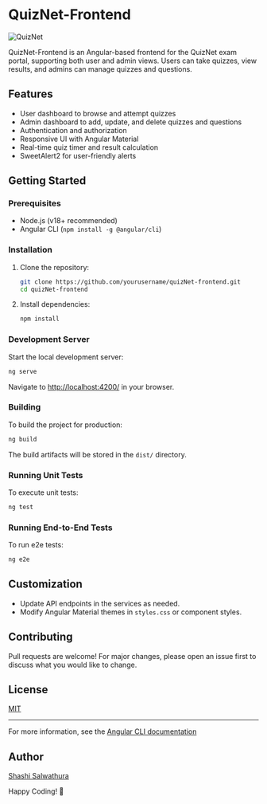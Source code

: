 # QuizNet-Frontend

![QuizNet](https://github.com/user-attachments/assets/90249b67-1a3b-495c-aeb8-8b468663fbbe)

QuizNet-Frontend is an Angular-based frontend for the QuizNet exam portal, supporting both user and admin views. Users can take quizzes, view results, and admins can manage quizzes and questions.

## Features

- User dashboard to browse and attempt quizzes
- Admin dashboard to add, update, and delete quizzes and questions
- Authentication and authorization
- Responsive UI with Angular Material
- Real-time quiz timer and result calculation
- SweetAlert2 for user-friendly alerts


## Getting Started

### Prerequisites

- Node.js (v18+ recommended)
- Angular CLI (`npm install -g @angular/cli`)

### Installation

1. Clone the repository:
   ```sh
   git clone https://github.com/yourusername/quizNet-frontend.git
   cd quizNet-frontend
   ```

2. Install dependencies:
   ```sh
   npm install
   ```

### Development Server

Start the local development server:
```sh
ng serve
```
Navigate to [http://localhost:4200/](http://localhost:4200/) in your browser.

### Building

To build the project for production:
```sh
ng build
```
The build artifacts will be stored in the `dist/` directory.

### Running Unit Tests

To execute unit tests:
```sh
ng test
```

### Running End-to-End Tests

To run e2e tests:
```sh
ng e2e
```

## Customization

- Update API endpoints in the services as needed.
- Modify Angular Material themes in `styles.css` or component styles.

## Contributing

Pull requests are welcome! For major changes, please open an issue first to discuss what you would like to change.

## License

[MIT](LICENSE)

---

For more information, see the [Angular CLI documentation](https://angular.dev/tools/cli)


## Author
[Shashi Salwathura](https://github.com/ShashiSal98)

Happy Coding! 🚀
